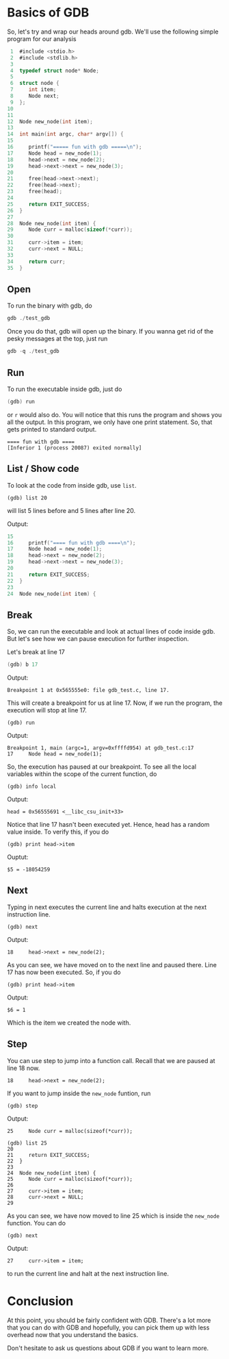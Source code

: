 # Basics of GDB

So, let's try and wrap our heads around gdb. We'll use the following simple program for our analysis

```c
 1	#include <stdio.h>
 2	#include <stdlib.h>
 3
 4	typedef struct node* Node;
 5
 6	struct node {
 7	   int item;
 8	   Node next;
 9	};
10
11
12	Node new_node(int item);
13
14	int main(int argc, char* argv[]) {
15
16	   printf("===== fun with gdb =====\n");
17	   Node head = new_node(1);
18	   head->next = new_node(2);
19	   head->next->next = new_node(3);
20
21	   free(head->next->next);
22	   free(head->next);
23	   free(head);
24
25	   return EXIT_SUCCESS;
26	}
27
28	Node new_node(int item) {
29	   Node curr = malloc(sizeof(*curr));
30
31	   curr->item = item;
32	   curr->next = NULL;
33
34	   return curr;
35	}
```

## Open

To run the binary with gdb, do

```c
gdb ./test_gdb
```

Once you do that, gdb will open up the binary. If you wanna get rid of the pesky messages at the top, just run

```c
gdb -q ./test_gdb
```

## Run

To run the executable inside gdb, just do

```c
(gdb) run
```

or `r` would also do. You will notice that this runs the program and shows you all the output. In
this program, we only have one print statement. So, that gets printed to standard output.

```
==== fun with gdb ====
[Inferior 1 (process 20087) exited normally]
```

## List / Show code

To look at the code from inside gdb, use `list`.

```gdb
(gdb) list 20
```

will list 5 lines before and 5 lines after line 20.

Output:

```c
15
16	   printf("==== fun with gdb ====\n");
17	   Node head = new_node(1);
18	   head->next = new_node(2);
19	   head->next->next = new_node(3);
20
21	   return EXIT_SUCCESS;
22	}
23
24	Node new_node(int item) {
```

## Break

So, we can run the executable and look at actual lines of code inside gdb. But let's see how we can pause execution for further inspection.

Let's break at line 17

```c
(gdb) b 17
```

Output:
```
Breakpoint 1 at 0x565555e0: file gdb_test.c, line 17.
```

This will create a breakpoint for us at line 17. Now, if we run the program, the execution will stop at line 17.

```
(gdb) run
```

Output:
```
Breakpoint 1, main (argc=1, argv=0xffffd954) at gdb_test.c:17
17	   Node head = new_node(1);
```

So, the execution has paused at our breakpoint. To see all 
the local variables within the scope of the current function, do

```
(gdb) info local
```

Output:
```
head = 0x56555691 <__libc_csu_init+33>
```

Notice that line 17 hasn't been executed yet. Hence, head has a random
value inside. To verify this, if you do

```
(gdb) print head->item
```
Ouptut:
```
$5 = -18054259
```

## Next
Typing in next executes the current line and halts execution at the
next instruction line.

```
(gdb) next
```

Output:
```
18	   head->next = new_node(2);
```

As you can see, we have moved on to the next line and paused there.
Line 17 has now been executed. So, if you do

```
(gdb) print head->item
```
Output:
```
$6 = 1
```

Which is the item we created the node with.

## Step

You can use step to jump into a function call. Recall that we
are paused at line 18 now.

```
18	   head->next = new_node(2);
```

If you want to jump inside the `new_node` funtion, run

```
(gdb) step
```
Output:
```
25	   Node curr = malloc(sizeof(*curr));
```

```
(gdb) list 25
20
21	   return EXIT_SUCCESS;
22	}
23
24	Node new_node(int item) {
25	   Node curr = malloc(sizeof(*curr));
26
27	   curr->item = item;
28	   curr->next = NULL;
29
```

As you can see, we have now moved to line 25 which is inside the 
`new_node` function. You can do

```
(gdb) next
```
Output:
```
27	   curr->item = item;
```

to run the current line and halt at the next instruction line.

# Conclusion

At this point, you should be fairly confident with GDB. There's a lot more
that you can do with GDB and hopefully, you can pick them up with less
overhead now that you understand the basics. 

Don't hesitate to ask us questions about GDB if you want to learn more.
